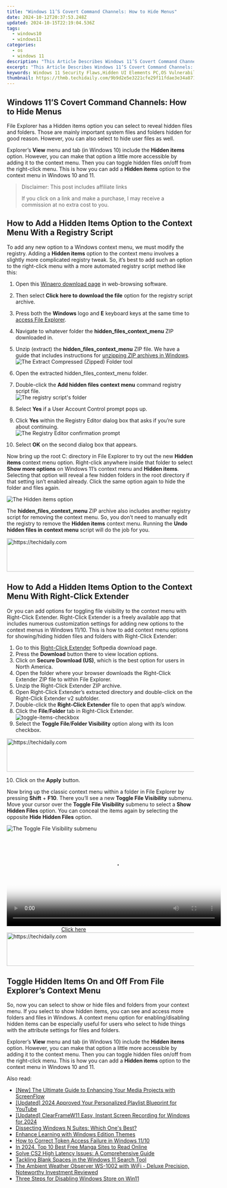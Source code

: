 ```yaml
---
title: "Windows 11’S Covert Command Channels: How to Hide Menus"
date: 2024-10-12T20:37:53.248Z
updated: 2024-10-15T22:19:04.536Z
tags:
  - windows10
  - windows11
categories:
  - os
  - windows 11
description: "This Article Describes Windows 11’S Covert Command Channels: How to Hide Menus"
excerpt: "This Article Describes Windows 11’S Covert Command Channels: How to Hide Menus"
keywords: Windows 11 Security Flaws,Hidden UI Elements PC,OS Vulnerability Risks,Stealth System Commands,Covert Control Features,Menus Concealment Tactics,Command Channels Exploit
thumbnail: https://thmb.techidaily.com/9b9d2e5e3221cfe29f11fdae3e34a8712951d1bbc94b5d263ea270cbf9e85714.jpg
---
```


## Windows 11’S Covert Command Channels: How to Hide Menus

 File Explorer has a Hidden items option you can select to reveal hidden files and folders. Those are mainly important system files and folders hidden for good reason. However, you can also select to hide user files as well.

 Explorer’s **View** menu and tab (in Windows 10) include the **Hidden items** option. However, you can make that option a little more accessible by adding it to the context menu. Then you can toggle hidden files on/off from the right-click menu. This is how you can add a **Hidden items** option to the context menu in Windows 10 and 11\.

>  Disclaimer: This post includes affiliate links
>
>  If you click on a link and make a purchase, I may receive a commission at no extra cost to you.
>

## How to Add a Hidden Items Option to the Context Menu With a Registry Script

 To add any new option to a Windows context menu, we must modify the registry. Adding a **Hidden items** option to the context menu involves a slightly more complicated registry tweak. So, it’s best to add such an option to the right-click menu with a more automated registry script method like this:

1. Open this [Winaero download page](https://winaero.com/download-toggle-hidden-items-context-menu-in-windows-10-regsitry-tweak/) in web-browsing software.
2. Then select **Click here to download the file** option for the registry script archive.
3. Press both the **Windows** logo and **E** keyboard keys at the same time to [access File Explorer](https://www.makeuseof.com/windows-open-file-explorer/).
4. Navigate to whatever folder the **hidden\_files\_context\_menu** ZIP downloaded in.
5. Unzip (extract) the **hidden\_files\_context\_menu** ZIP file. We have a guide that includes instructions for [unzipping ZIP archives in Windows](https://www.makeuseof.com/unzip-files-windows-10/).  
![The Extract Compressed (Zipped) Folder tool](https://static1.makeuseofimages.com/wordpress/wp-content/uploads/2023/05/extraction-utility.jpg)

1. Open the extracted hidden\_files\_context\_menu folder.
2. Double-click the **Add hidden files** **context menu** command registry script file.  
![The registry script's folder](https://static1.makeuseofimages.com/wordpress/wp-content/uploads/2023/05/registry-script-folder.jpg)
3. Select **Yes** if a User Account Control prompt pops up.
4. Click **Yes** within the Registry Editor dialog box that asks if you’re sure about continuing.  
![The Registry Editor confirmation prompt](https://static1.makeuseofimages.com/wordpress/wp-content/uploads/2023/05/registry-script-confirmation-prompt.jpg)
5. Select **OK** on the second dialog box that appears.

 Now bring up the root C: directory in File Explorer to try out the new **Hidden items** context menu option. Right-click anywhere inside that folder to select **Show more options** on Windows 11’s context menu and **Hidden items**. Selecting that option will reveal a few hidden folders in the root directory if that setting isn’t enabled already. Click the same option again to hide the folder and files again.

![The Hidden items option](https://static1.makeuseofimages.com/wordpress/wp-content/uploads/2023/05/hidden-items.jpg)

 The **hidden\_files\_context\_menu** ZIP archive also includes another registry script for removing the context menu. So, you don’t need to manually edit the registry to remove the **Hidden items** context menu. Running the **Undo hidden files in context menu** script will do the job for you.

<!-- affiliate ads begin -->
<a href="https://appsumo.8odi.net/c/5597632/2144288/7443" target="_top" id="2144288">
  <img src="//a.impactradius-go.com/display-ad/7443-2144288" border="0" alt="https://techidaily.com" width="728" height="90"/>
</a>
<img height="0" width="0" src="https://appsumo.8odi.net/i/5597632/2144288/7443" style="position:absolute;visibility:hidden;" border="0" />
<!-- affiliate ads end -->

## How to Add a Hidden Items Option to the Context Menu With Right-Click Extender

 Or you can add options for toggling file visibility to the context menu with Right-Click Extender. Right-Click Extender is a freely available app that includes numerous customization settings for adding new options to the context menus in Windows 11/10\. This is how to add context menu options for showing/hiding hidden files and folders with Right-Click Extender:

1. Go to this [Right-Click Extender](https://www.softpedia.com/get/Tweak/System-Tweak/Right-Click-Extender.shtml) Softpedia download page.
2. Press the **Download** button there to view location options.
3. Click on **Secure Download (US)**, which is the best option for users in North America.
4. Open the folder where your browser downloads the Right-Click Extender ZIP file to within File Explorer.
5. Unzip the Right-Click Extender ZIP archive.
6. Open Right-Click Extender’s extracted directory and double-click on the Right-Click Extender v2 subfolder.
7. Double-click the **Right-Click Extender** file to open that app’s window.
8. Click the **File**/**Folder** tab in Right-Click Extender.  
![toggle-items-checkbox](https://static1.makeuseofimages.com/wordpress/wp-content/uploads/2023/05/toggle-items-checkbox.jpg)
9. Select the **Toggle File**/**Folder Visibility** option along with its Icon checkbox.

<!-- affiliate ads begin -->
<a href="https://ephamedtechinc.pxf.io/c/5597632/2123511/26400" target="_top" id="2123511">
  <img src="//a.impactradius-go.com/display-ad/26400-2123511" border="0" alt="https://techidaily.com" width="728" height="90"/>
</a>
<img height="0" width="0" src="https://ephamedtechinc.pxf.io/i/5597632/2123511/26400" style="position:absolute;visibility:hidden;" border="0" />
<!-- affiliate ads end -->

10. Click on the **Apply** button.

 Now bring up the classic context menu within a folder in File Explorer by pressing **Shift** \+ **F10**. There you’ll see a new **Toggle File Visibility** submenu. Move your cursor over the **Toggle File Visibility** submenu to select a **Show Hidden Files** option. You can conceal the items again by selecting the opposite **Hide Hidden Files** option.

![The Toggle File Visibility submenu](https://static1.makeuseofimages.com/wordpress/wp-content/uploads/2023/05/toggle-file-visibility-option.jpg)

<!-- affiliate ads begin -->
<span id="1938141">
					<video width="576" height="240" style="cursor:pointer"
           poster="//a.impactradius-go.com/display-clicktoplayimage/1938141.png"
           onclick="if(!this.playClicked){this.play();this.setAttribute('controls',true);this.playClicked=true;}">
	   <source src="//a.impactradius-go.com/display-ad/22993-1938141">
	   <img src="//a.impactradius-go.com/display-clicktoplayimage/1938141.png" style="border: none; height: 100%; width: 100%; object-fit: contain">
	</video>
	<div style="width:360px;text-align:center"><a href="javascript:window.open(decodeURIComponent('https%3A%2F%2Fhomestyler.sjv.io%2Fc%2F5597632%2F1938141%2F22993'), '_blank');void(0);">Click here</a></div>
</span>
<img height="0" width="0" src="https://imp.pxf.io/i/5597632/1938141/22993" style="position:absolute;visibility:hidden;" border="0" />
<!-- affiliate ads end -->

<!-- affiliate ads begin -->
<a href="https://aidotcom.pxf.io/c/5597632/2134501/19576" target="_top" id="2134501">
  <img src="//a.impactradius-go.com/display-ad/19576-2134501" border="0" alt="https://techidaily.com" width="640" height="90"/>
</a>
<img height="0" width="0" src="https://aidotcom.pxf.io/i/5597632/2134501/19576" style="position:absolute;visibility:hidden;" border="0" />
<!-- affiliate ads end -->

## Toggle Hidden Items On and Off From File Explorer’s Context Menu

 So, now you can select to show or hide files and folders from your context menu. If you select to show hidden items, you can see and access more folders and files in Windows. A context menu option for enabling/disabling hidden items can be especially useful for users who select to hide things with the attribute settings for files and folders.

 Explorer’s **View** menu and tab (in Windows 10) include the **Hidden items** option. However, you can make that option a little more accessible by adding it to the context menu. Then you can toggle hidden files on/off from the right-click menu. This is how you can add a **Hidden items** option to the context menu in Windows 10 and 11\.

<ins class="adsbygoogle"
      style="display:block"
      data-ad-client="ca-pub-7571918770474297"
      data-ad-slot="8358498916"
      data-ad-format="auto"
      data-full-width-responsive="true"></ins>
    

<span class="atpl-alsoreadstyle">Also read:</span>
<div><ul>
<li><a href="https://digital-screen-recording.techidaily.com/new-the-ultimate-guide-to-enhancing-your-media-projects-with-screenflow/"><u>[New] The Ultimate Guide to Enhancing Your Media Projects with ScreenFlow</u></a></li>
<li><a href="https://youtube-sure.techidaily.com/ed-2024-approved-your-personalized-playlist-blueprint-for-youtube/"><u>[Updated] 2024 Approved Your Personalized Playlist Blueprint for YouTube</u></a></li>
<li><a href="https://screen-video-capture.techidaily.com/updated-clearframew11-easy-instant-screen-recording-for-windows-for-2024/"><u>[Updated] ClearFrameW11 Easy, Instant Screen Recording for Windows for 2024</u></a></li>
<li><a href="https://win11.techidaily.com/dissecting-windows-n-suites-which-ones-best/"><u>Dissecting Windows N Suites: Which One's Best?</u></a></li>
<li><a href="https://win11.techidaily.com/enhance-learning-with-windows-edition-themes/"><u>Enhance Learning with Windows Edition Themes</u></a></li>
<li><a href="https://win11.techidaily.com/how-to-correct-token-access-failure-in-windows-1110/"><u>How to Correct Token Access Failure in Windows 11/10</u></a></li>
<li><a href="https://meme-emoji.techidaily.com/in-2024-top-10-best-free-manga-sites-to-read-online/"><u>In 2024, Top 10 Best Free Manga Sites to Read Online</u></a></li>
<li><a href="https://win-solutions.techidaily.com/solve-cs2-high-latency-issues-a-comprehensive-guide/"><u>Solve CS2 High Latency Issues: A Comprehensive Guide</u></a></li>
<li><a href="https://win11.techidaily.com/tackling-blank-spaces-in-the-windows-11-search-tool/"><u>Tackling Blank Spaces in the Windows 11 Search Tool</u></a></li>
<li><a href="https://buynow-help.techidaily.com/the-ambient-weather-observer-ws-1002-with-wifi-deluxe-precision-noteworthy-investment-reviewed/"><u>The Ambient Weather Observer WS-1002 with WiFi - Deluxe Precision, Noteworthy Investment Reviewed</u></a></li>
<li><a href="https://win11.techidaily.com/three-steps-for-disabling-windows-store-on-win11/"><u>Three Steps for Disabling Windows Store on Win11</u></a></li>
</ul></div>

